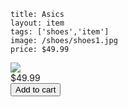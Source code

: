 ```
title: Asics
layout: item
tags: ['shoes','item']
image: /shoes/shoes1.jpg
price: $49.99
```

<img src="/shoes/shoes1.jpg" />
<div class="price">$49.99</div>
<button type="submit" class="pure-button pure-button-primary">Add to cart</button>
